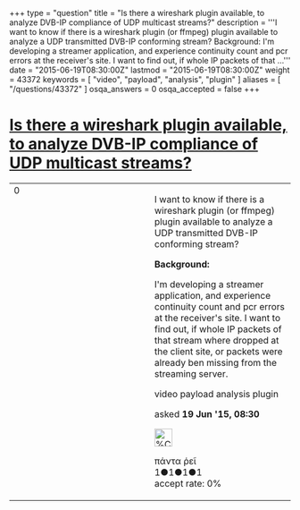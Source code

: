 +++
type = "question"
title = "Is there a wireshark plugin available, to analyze DVB-IP compliance of UDP multicast streams?"
description = '''I want to know if there is a wireshark plugin (or ffmpeg) plugin available to analyze a UDP transmitted DVB-IP conforming stream? Background: I&#x27;m developing a streamer application, and experience continuity count and pcr errors at the receiver&#x27;s site. I want to find out, if whole IP packets of that ...'''
date = "2015-06-19T08:30:00Z"
lastmod = "2015-06-19T08:30:00Z"
weight = 43372
keywords = [ "video", "payload", "analysis", "plugin" ]
aliases = [ "/questions/43372" ]
osqa_answers = 0
osqa_accepted = false
+++

<div class="headNormal">

# [Is there a wireshark plugin available, to analyze DVB-IP compliance of UDP multicast streams?](/questions/43372/is-there-a-wireshark-plugin-available-to-analyze-dvb-ip-compliance-of-udp-multicast-streams)

</div>

<div id="main-body">

<div id="askform">

<table id="question-table" style="width:100%;"><colgroup><col style="width: 50%" /><col style="width: 50%" /></colgroup><tbody><tr class="odd"><td style="width: 30px; vertical-align: top"><div class="vote-buttons"><span id="post-43372-upvote" class="ajax-command post-vote up" rel="nofollow" title="I like this post (click again to cancel)"> </span><div id="post-43372-score" class="post-score" title="current number of votes">0</div><span id="post-43372-downvote" class="ajax-command post-vote down" rel="nofollow" title="I dont like this post (click again to cancel)"> </span> <span id="favorite-mark" class="ajax-command favorite-mark" rel="nofollow" title="mark/unmark this question as favorite (click again to cancel)"> </span><div id="favorite-count" class="favorite-count"></div></div></td><td><div id="item-right"><div class="question-body"><p>I want to know if there is a wireshark plugin (or ffmpeg) plugin available to analyze a UDP transmitted DVB-IP conforming stream?</p><p><strong>Background:</strong></p><p>I'm developing a streamer application, and experience continuity count and pcr errors at the receiver's site. I want to find out, if whole IP packets of that stream where dropped at the client site, or packets were already ben missing from the streaming server.</p></div><div id="question-tags" class="tags-container tags"><span class="post-tag tag-link-video" rel="tag" title="see questions tagged &#39;video&#39;">video</span> <span class="post-tag tag-link-payload" rel="tag" title="see questions tagged &#39;payload&#39;">payload</span> <span class="post-tag tag-link-analysis" rel="tag" title="see questions tagged &#39;analysis&#39;">analysis</span> <span class="post-tag tag-link-plugin" rel="tag" title="see questions tagged &#39;plugin&#39;">plugin</span></div><div id="question-controls" class="post-controls"></div><div class="post-update-info-container"><div class="post-update-info post-update-info-user"><p>asked <strong>19 Jun '15, 08:30</strong></p><img src="https://secure.gravatar.com/avatar/68d72358a2612d7ed0ccc06210620012?s=32&amp;d=identicon&amp;r=g" class="gravatar" width="32" height="32" alt="%CF%80%CE%AC%CE%BD%CF%84%CE%B1%20%E1%BF%A5%CE%B5%E1%BF%96&#39;s gravatar image" /><p><span>πάντα ῥεῖ</span><br />
<span class="score" title="1 reputation points">1</span><span title="1 badges"><span class="badge1">●</span><span class="badgecount">1</span></span><span title="1 badges"><span class="silver">●</span><span class="badgecount">1</span></span><span title="1 badges"><span class="bronze">●</span><span class="badgecount">1</span></span><br />
<span class="accept_rate" title="Rate of the user&#39;s accepted answers">accept rate:</span> <span title="πάντα ῥεῖ has no accepted answers">0%</span></p></div></div><div id="comments-container-43372" class="comments-container"></div><div id="comment-tools-43372" class="comment-tools"></div><div class="clear"></div><div id="comment-43372-form-container" class="comment-form-container"></div><div class="clear"></div></div></td></tr></tbody></table>

</div>

</div>

